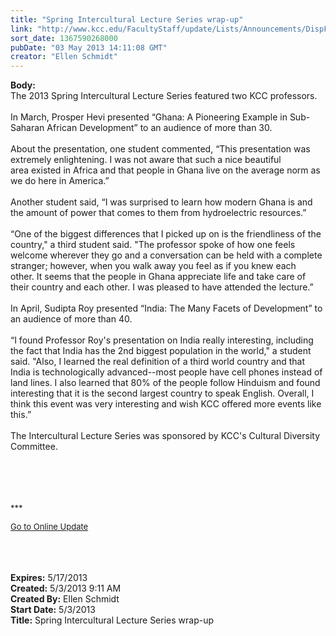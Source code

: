 ```yaml
---
title: "Spring Intercultural Lecture Series wrap-up"
link: "http://www.kcc.edu/FacultyStaff/update/Lists/Announcements/DispForm.aspx?ID=1103"
sort_date: 1367590268000
pubDate: "03 May 2013 14:11:08 GMT"
creator: "Ellen Schmidt"
---
```


<div><b>Body:</b> <div class="ExternalClass57651DCF5A074A9AA5A62B85A2D97436"><div>The 2013 Spring Intercultural Lecture Series featured two KCC professors. </div>
<div> </div>
<div>In March, Prosper Hevi presented “Ghana: A Pioneering Example in Sub-Saharan African Development” to an audience of more than 30. </div>
<div> </div>
<div>About the presentation, one student commented, “This presentation was extremely enlightening. I was not aware that such a nice beautiful area existed in Africa and that people in Ghana live on the average norm as we do here in America.”</div>
<div><br />Another student said, “I was surprised to learn how modern Ghana is and the amount of power that comes to them from hydroelectric resources.”</div>
<div><br />“One of the biggest differences that I picked up on is the friendliness of the country,&quot; a third student said. &quot;The professor spoke of how one feels welcome wherever they go and a conversation can be held with a complete stranger; however, when you walk away you feel as if you knew each other. It seems that the people in Ghana appreciate life and take care of their country and each other. I was pleased to have attended the lecture.”</div>
<div> </div>
<div>In April, Sudipta Roy presented “India: The Many Facets of Development” to an audience of more than 40. </div>
<div> </div>
<div>“I found Professor Roy's presentation on India really interesting, including the fact that India has the 2nd biggest population in the world,&quot; a student said. &quot;Also, I learned the real definition of a third world country and that India is technologically advanced--most people have cell phones instead of land lines. I also learned that 80% of the people follow Hinduism and found interesting that it is the second largest country to speak English. Overall, I think this event was very interesting and wish KCC offered more events like this.” </div>
<div> </div>
<div>The Intercultural Lecture Series was sponsored by KCC's Cultural Diversity Committee.</div>
<div> </div>
<div> </div>
<div>
<div> </div>
<div> </div>
<div>
<p><font size="2">***</font></p>
<p><font size="2"><a href="/FacultyStaff/update/Pages/dailyupdate.aspx">Go to Online Update</a></font><font size="2"></p></font><br /></div></div>
<div> </div>
<div> </div></div></div>
<div><b>Expires:</b> 5/17/2013</div>
<div><b>Created:</b> 5/3/2013 9:11 AM</div>
<div><b>Created By:</b> Ellen Schmidt</div>
<div><b>Start Date:</b> 5/3/2013</div>
<div><b>Title:</b> Spring Intercultural Lecture Series wrap-up</div>
